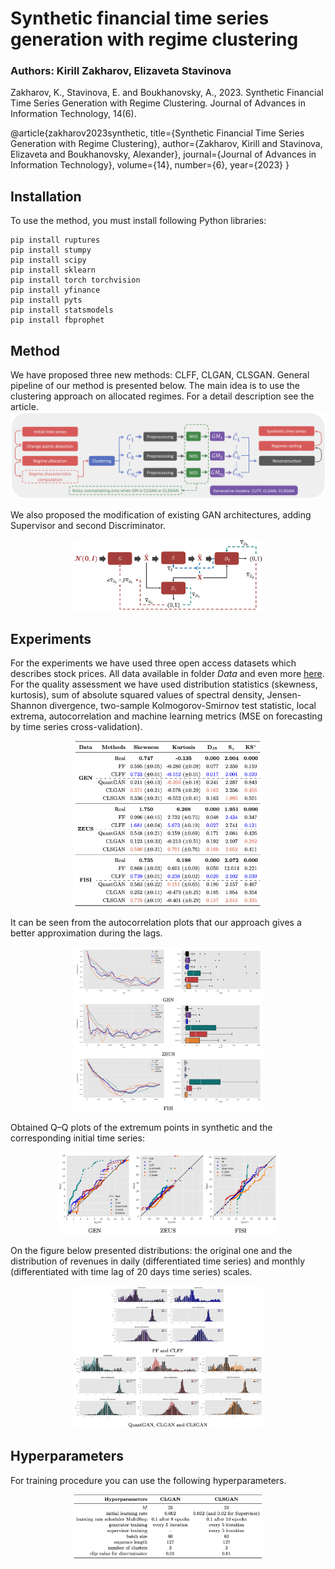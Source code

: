 # Synthetic financial time series generation with regime clustering
### Authors: Kirill Zakharov, Elizaveta Stavinova
Zakharov, K., Stavinova, E. and Boukhanovsky, A., 2023. Synthetic Financial Time Series Generation with Regime Clustering. Journal of Advances in Information Technology, 14(6).

@article{zakharov2023synthetic, title={Synthetic Financial Time Series Generation with Regime Clustering}, author={Zakharov, Kirill and Stavinova, Elizaveta and Boukhanovsky, Alexander}, journal={Journal of Advances in Information Technology}, volume={14}, number={6}, year={2023} }

## Installation
To use the method, you must install following Python libraries:
```
pip install ruptures
pip install stumpy
pip install scipy
pip install sklearn
pip install torch torchvision
pip install yfinance
pip install pyts
pip install statsmodels
pip install fbprophet
```

## Method
We have proposed three new methods: CLFF, CLGAN, CLSGAN. General pipeline of our method is presented below. The main idea is to use the clustering approach on allocated regimes. For a detail description see the article.
![Pipeline](https://github.com/AlgoMathITMO/CLSGAN/blob/main/images/pipeline_V3-1.png)

We also proposed the modification of existing GAN architectures, adding Supervisor and second Discriminator.
<p align="center">
<img src="https://github.com/AlgoMathITMO/CLSGAN/blob/main/images/CLS-GAN_Pipeline-1.png"  width="60%" height="30%">
</p>

## Experiments
For the experiments we have used three open access datasets which describes stock prices. All data available in folder *Data* and even more [here](https://www.kaggle.com/datasets/borismarjanovic/price-volume-data-for-all-us-stocks-etfs).
For the quality assessment we have used distribution statistics (skewness, kurtosis), sum of absolute squared values of spectral density, Jensen-Shannon divergence, two-sample Kolmogorov-Smirnov test statistic, local extrema, autocorrelation and machine learning metrics (MSE on forecasting by time series cross-validation).

<p align="center">
<img src="https://github.com/AlgoMathITMO/CLSGAN/blob/main/images/table.png"  width="60%" height="30%">
</p>

It can be seen from the autocorrelation plots that our approach gives a better approximation during the lags.
<p align="center">
<img src="https://github.com/AlgoMathITMO/CLSGAN/blob/main/images/autocorr.png"  width="60%" height="30%">
</p>

Obtained Q–Q plots of the extremum points in synthetic and the corresponding initial time series:
<p align="center">
<img src="https://github.com/AlgoMathITMO/CLSGAN/blob/main/images/local_extrema.png"  width="70%">
</p>

On the figure below presented distributions: the original one and the distribution of revenues in daily (differentiated time series) and monthly (differentiated with time lag of 20 days time series) scales.
<p align="center">
<img src="https://github.com/AlgoMathITMO/CLSGAN/blob/main/images/distributions.png"  width="60%" height="30%">
</p>

## Hyperparameters
For training procedure you can use the following hyperparameters.
<p align="center">
<img src="https://github.com/AlgoMathITMO/CLSGAN/blob/main/images/hypers.png"  width="60%" height="30%">
</p>
